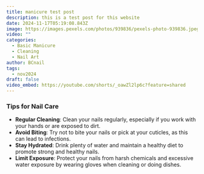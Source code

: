 ```yaml
---
title: manicure test post
description: this is a test post for this website
date: 2024-11-17T05:19:08.843Z
image: https://images.pexels.com/photos/939836/pexels-photo-939836.jpeg?auto=compress&cs=tinysrgb&w=1260&h=750&dpr=1
video: ""
categories:
  - Basic Manicure
  - Cleaning
  - Nail Art
author: BCnail
tags:
  - nov2024
draft: false
video_embed: https://youtube.com/shorts/_oawZl2lp6c?feature=shared
---
```

### Tips for Nail Care

* **Regular Cleaning**: Clean your nails regularly, especially if you work with your hands or are exposed to dirt.
* **Avoid Biting**: Try not to bite your nails or pick at your cuticles, as this can lead to infections.
* **Stay Hydrated**: Drink plenty of water and maintain a healthy diet to promote strong and healthy nails.
* **Limit Exposure**: Protect your nails from harsh chemicals and excessive water exposure by wearing gloves when cleaning or doing dishes.